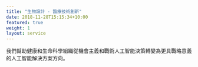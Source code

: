 ```yaml
---
title: "生物設計 - 醫療技術創新"
date: 2018-11-28T15:15:34+10:00
featured: true
weight: 1
layout: service
---
```


我們幫助健康和生命科學組織從機會主義和戰術人工智能決策轉變為更具戰略意義的人工智能解決方案方向。
